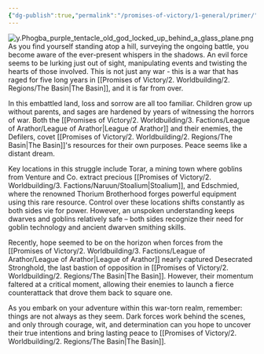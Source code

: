 ```yaml
---
{"dg-publish":true,"permalink":"/promises-of-victory/1-general/primer/","title":"Primer"}
---
```







![y.Phogba_purple_tentacle_old_god_locked_up_behind_a_glass_plane.png](/img/user/Pictures/y.Phogba_purple_tentacle_old_god_locked_up_behind_a_glass_plane.png)
As you find yourself standing atop a hill, surveying the ongoing battle, you become aware of the ever-present whispers in the shadows. An evil force seems to be lurking just out of sight, manipulating events and twisting the hearts of those involved. This is not just any war - this is a war that has raged for five long years in [[Promises of Victory/2. Worldbuilding/2. Regions/The Basin\|The Basin]], and it is far from over.

In this embattled land, loss and sorrow are all too familiar. Children grow up without parents, and sages are hardened by years of witnessing the horrors of war. Both the [[Promises of Victory/2. Worldbuilding/3. Factions/League of Arathor/League of Arathor\|League of Arathor]] and their enemies, the Defilers, covet [[Promises of Victory/2. Worldbuilding/2. Regions/The Basin\|The Basin]]'s resources for their own purposes. Peace seems like a distant dream.

Key locations in this struggle include Torar, a mining town where goblins from Venture and Co. extract precious [[Promises of Victory/2. Worldbuilding/3. Factions/Naruun/Stoalium\|Stoalium]], and Edschmied, where the renowned Thorium Brotherhood forges powerful equipment using this rare resource. Control over these locations shifts constantly as both sides vie for power. However, an unspoken understanding keeps dwarves and goblins relatively safe – both sides recognize their need for goblin technology and ancient dwarven smithing skills.

Recently, hope seemed to be on the horizon when forces from the [[Promises of Victory/2. Worldbuilding/3. Factions/League of Arathor/League of Arathor\|League of Arathor]] nearly captured Desecrated Stronghold, the last bastion of opposition in [[Promises of Victory/2. Worldbuilding/2. Regions/The Basin\|The Basin]]. However, their momentum faltered at a critical moment, allowing their enemies to launch a fierce counterattack that drove them back to square one.

As you embark on your adventure within this war-torn realm, remember: things are not always as they seem. Dark forces work behind the scenes, and only through courage, wit, and determination can you hope to uncover their true intentions and bring lasting peace to [[Promises of Victory/2. Worldbuilding/2. Regions/The Basin\|The Basin]].
